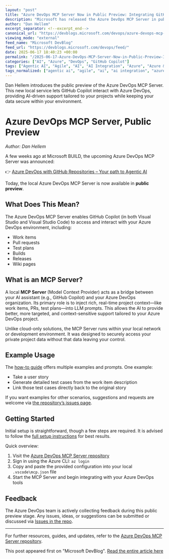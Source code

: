 ```yaml
---
layout: "post"
title: "Azure DevOps MCP Server Now in Public Preview: Integrating GitHub Copilot with DevOps Context"
description: "Microsoft has released the Azure DevOps MCP Server in public preview, allowing GitHub Copilot in Visual Studio and VS Code to access and interact with Azure DevOps resources locally. This Model Context Provider enhances AI interactions by injecting project context and securely accessing private data within your environment."
author: "Dan Hellem"
excerpt_separator: <!--excerpt_end-->
canonical_url: "https://devblogs.microsoft.com/devops/azure-devops-mcp-server-public-preview/"
viewing_mode: "external"
feed_name: "Microsoft DevBlog"
feed_url: "https://devblogs.microsoft.com/devops/feed/"
date: 2025-06-17 18:40:23 +00:00
permalink: "/2025-06-17-Azure-DevOps-MCP-Server-Now-in-Public-Preview-Integrating-GitHub-Copilot-with-DevOps-Context.html"
categories: ["AI", "Azure", "DevOps", "GitHub Copilot"]
tags: ["Agentic AI", "Agile", "AI", "AI Integration", "Azure", "Azure & Cloud", "Azure DevOps", "Build Automation", "Cloud Development", "Developer Tools", "DevOps", "GitHub Copilot", "LLM", "MCP Server", "News", "Public Preview", "Pull Requests", "Test Plans", "VS", "VS Code", "Work Items"]
tags_normalized: ["agentic ai", "agile", "ai", "ai integration", "azure", "azure and cloud", "azure devops", "build automation", "cloud development", "developer tools", "devops", "github copilot", "llm", "mcp server", "news", "public preview", "pull requests", "test plans", "vs", "vs code", "work items"]
---
```


Dan Hellem introduces the public preview of the Azure DevOps MCP Server. This new local service lets GitHub Copilot interact with Azure DevOps, providing AI-driven support tailored to your projects while keeping your data secure within your environment.<!--excerpt_end-->

# Azure DevOps MCP Server, Public Preview

*Author: Dan Hellem*

A few weeks ago at Microsoft BUILD, the upcoming Azure DevOps MCP Server was announced:

👉 [Azure DevOps with GitHub Repositories – Your path to Agentic AI](https://devblogs.microsoft.com/devops/azure-devops-with-github-repositories-your-path-to-agentic-ai/)

Today, the local Azure DevOps MCP Server is now available in **public preview**.

## What Does This Mean?

The Azure DevOps MCP Server enables GitHub Copilot (in both Visual Studio and Visual Studio Code) to access and interact with your Azure DevOps environment, including:

- Work items
- Pull requests
- Test plans
- Builds
- Releases
- Wiki pages

## What is an MCP Server?

A local **MCP Server** (Model Context Provider) acts as a bridge between your AI assistant (e.g., GitHub Copilot) and your Azure DevOps organization. Its primary role is to inject rich, real-time project context—like work items, PRs, test plans—into LLM prompts. This allows the AI to provide better, more targeted, and context-sensitive support tailored to your Azure DevOps project.

Unlike cloud-only solutions, the MCP Server runs within your local network or development environment. It was designed to securely access your private project data without that data leaving your control.

## Example Usage

The [how-to guide](https://github.com/microsoft/azure-devops-mcp/blob/main/docs/HOWTO.md#%EF%B8%8F-examples) offers multiple examples and prompts. One example:

- Take a user story
- Generate detailed test cases from the work item description
- Link those test cases directly back to the original story

If you want examples for other scenarios, suggestions and requests are welcome via [the repository’s issues page](https://github.com/microsoft/azure-devops-mcp/issues).

## Getting Started

Initial setup is straightforward, though a few steps are required. It is advised to follow the [full setup instructions](https://github.com/microsoft/azure-devops-mcp/blob/main/README.md) for best results.

Quick overview:

1. Visit the [Azure DevOps MCP Server repository](https://github.com/microsoft/azure-devops-mcp)
2. Sign in using the Azure CLI: `az login`
3. Copy and paste the provided configuration into your local `.vscode\mcp.json` file
4. Start the MCP Server and begin integrating with your Azure DevOps tools

## Feedback

The Azure DevOps team is actively collecting feedback during this public preview stage. Any issues, ideas, or suggestions can be submitted or discussed via [Issues in the repo](https://github.com/microsoft/azure-devops-mcp/issues).

---
For further resources, guides, and updates, refer to the [Azure DevOps MCP Server repository](https://github.com/microsoft/azure-devops-mcp).

This post appeared first on "Microsoft DevBlog". [Read the entire article here](https://devblogs.microsoft.com/devops/azure-devops-mcp-server-public-preview/)
